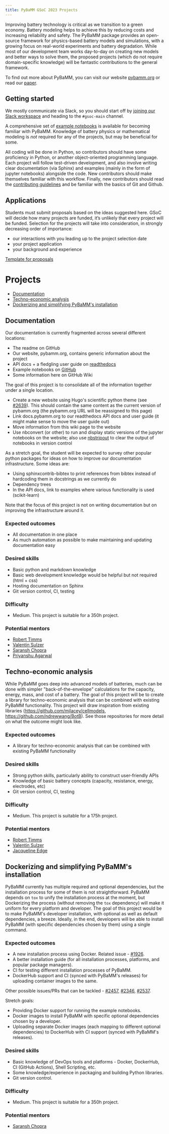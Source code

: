 ```yaml
---
title: PyBaMM GSoC 2023 Projects
---
```


Improving battery technology is critical as we transition to a green economy. Battery modeling helps to achieve this by reducing costs and increasing reliability and safety. The PyBaMM package provides an open-source framework for physics-based battery models and simulations, with a growing focus on real-world experiments and battery degradation.
While most of our development team works day-to-day on creating new models and better ways to solve them, the proposed projects (which do not require domain-specific knowledge) will be fantastic contributions to the general framework.

To find out more about PyBaMM, you can visit our website [pybamm.org](pybamm.org) or read our [paper](https://openresearchsoftware.metajnl.com/articles/10.5334/jors.309/).

## Getting started
We mostly communicate via Slack, so you should start off by [joining our Slack workspace](https://www.pybamm.org/contact) and heading to the `#gsoc-main` channel.

A comprehensive set of [example notebooks](https://github.com/pybamm-team/PyBaMM/tree/develop/examples/notebooks) is available for becoming familiar with PyBaMM.
Knowledge of battery physics or mathematical modeling is *not* required for any of the projects, but may be beneficial for some.

All coding will be done in Python, so contributors should have some proficiency in Python, or another object-oriented programming language.
Each project will follow test-driven development, and also involve writing clear documentation (via Sphinx) and examples (mainly in the form of jupyter notebooks) alongside the code. New contributors should make themselves familiar with this workflow.
Finally, new contributors should read the [contributing guidelines](https://github.com/pybamm-team/PyBaMM/blob/develop/CONTRIBUTING.md) and be familiar with the basics of Git and Github.

## Applications

Students must submit proposals based on the ideas suggested here. GSoC will decide how many projects are funded, it’s unlikely that every project will be funded. Selection for the projects will take into consideration, in strongly decreasing order of importance:

- our interactions with you leading up to the project selection date
- your project application
- your background and experience

[Template for proposals](https://docs.google.com/document/d/1gER-yFt5_exHEu9Lx-jfrTH8I7QQXci8oDKH-5wgMys/edit?usp=sharing)

# Projects

* [Documentation](#documentation)
* [Techno-economic analysis](#techno-economic-analysis)
* [Dockerizing and simplifying PyBaMM's installation](#dockerizing-and-simplifying-pybamms-installation)

## Documentation

Our documentation is currently fragmented across several different locations:
* The readme on GitHub
* Our website, pybamm.org, contains generic information about the project
* API docs + a fledgling user guide on [readthedocs](https://pybamm.readthedocs.io/en/latest/)
* Example notebooks on [GitHub](https://github.com/pybamm-team/PyBaMM/tree/develop/examples/notebooks)
* Some information here on GitHub Wiki

The goal of this project is to consolidate all of the information together under a single location.
* Create a new website using Hugo's scientific python theme (see [#2639](https://github.com/pybamm-team/PyBaMM/issues/2639)). This should contain the same content as the current version of pybamm.org (the pybamm.org URL will be reassigned to this page)
* Link docs.pybamm.org to our readthedocs API docs and user guide (it might make sense to move the user guide out)
* Move information from this wiki page to the website
* Use nbconvert (or other) to run and display static versions of the jupyter notebooks on the website; also use [nbstripout](https://github.com/kynan/nbstripout) to clear the output of notebooks in version control

As a stretch goal, the student will be expected to survey other popular python packages for ideas on how to improve our documentation infrastructure. Some ideas are:
* Using sphinxcontrib-bibtex to print references from bibtex instead of hardcoding them in docstrings as we currently do
* Dependency trees
* In the API docs, link to examples where various functionality is used (scikit-learn)

Note that the focus of this project is not on writing documentation but on improving the infrastructure around it.

### Expected outcomes
* All documentation in one place
* As much automation as possible to make maintaining and updating documentation easy

### Desired skills

* Basic python and markdown knowledge
* Basic web development knowledge would be helpful but not required (html + css)
* Hosting documentation on Sphinx
* Git version control, CI, testing

### Difficulty
* Medium. This project is suitable for a 350h project.

### Potential mentors
* [Robert Timms](https://github.com/rtimms)
* [Valentin Sulzer](https://github.com/tinosulzer)
* [Saransh Chopra](https://github.com/Saransh-cpp)
* [Priyanshu Agarwal](https://github.com/priyanshuone6)

## Techno-economic analysis

While PyBaMM goes deep into advanced models of batteries, much can be done with simpler "back-of-the-envelope" calculations for the capacity, energy, mass, and cost of a battery. The goal of this project will be to create a library for techno-economic analysis that can be combined with existing PyBaMM functionality. This project will draw inspiration from existing libraries (https://github.com/mjlacey/cellmodels, https://github.com/ndrewwang/BotB). See those repositories for more detail on what the outcome might look like.

### Expected outcomes
* A library for techno-economic analysis that can be combined with existing PyBaMM functionality

### Desired skills

* Strong python skills, particularly ability to construct user-friendly APIs
* Knowledge of basic battery concepts (capacity, resistance, energy, electrodes, etc)
* Git version control, CI, testing

### Difficulty
* Medium. This project is suitable for a 175h project.

### Potential mentors
* [Robert Timms](https://github.com/rtimms)
* [Valentin Sulzer](https://github.com/tinosulzer)
* [Jacqueline Edge](https://www.linkedin.com/in/jacqueline-edge-1754111/?originalSubdomain=uk)

## Dockerizing and simplifying PyBaMM's installation

PyBaMM currently has multiple required and optional dependencies, but the installation process for some of them is not straightforward. PyBaMM depends on `tox` to unify the installation process at the moment, but Dockerizing the process (without removing the `tox` dependency) will make it uniform for every platform and developer. The goal of this project would be to make PyBaMM's developer installation, with optional as well as default dependencies, a breeze. Ideally, in the end, developers will be able to install PyBaMM (with specific dependencies chosen by them) using a single command.

### Expected outcomes
* A new installation process using Docker. Related issue - [#1926](https://github.com/pybamm-team/PyBaMM/issues/1926).
* A better installation guide (for all installation processes, platforms, and popular package managers).
* CI for testing different installation processes of PyBaMM.
* DockerHub support and CI (synced with PyBaMM's releases) for uploading container images to the same.

Other possible issues/PRs that can be tackled - [#2457](https://github.com/pybamm-team/PyBaMM/issues/2457), [#2346](https://github.com/pybamm-team/PyBaMM/issues/2346), [#2537](https://github.com/pybamm-team/PyBaMM/pull/2537).

Stretch goals:

* Providing Docker support for running the example notebooks.
* Docker images to install PyBaMM with specific optional dependencies chosen by a developer.
* Uploading separate Docker images (each mapping to different optional dependencies) to DockerHub with CI support (synced with PyBaMM's releases).

### Desired skills

* Basic knowledge of DevOps tools and platforms - Docker, DockerHub, CI (GitHub Actions), Shell Scripting, etc.
* Some knowledge/experience in packaging and building Python libraries.
* Git version control.

### Difficulty
* Medium. This project is suitable for a 350h project.

### Potential mentors
* [Saransh Chopra](https://github.com/Saransh-cpp)
